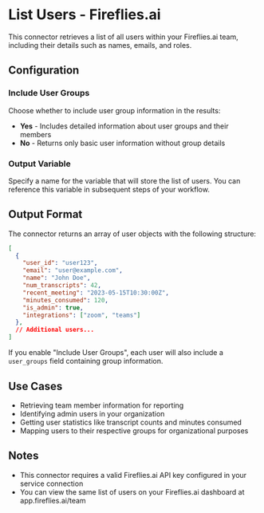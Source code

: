 # List Users - Fireflies.ai

This connector retrieves a list of all users within your Fireflies.ai team, including their details such as names, emails, and roles.

## Configuration

### Include User Groups

Choose whether to include user group information in the results:
- **Yes** - Includes detailed information about user groups and their members
- **No** - Returns only basic user information without group details

### Output Variable

Specify a name for the variable that will store the list of users. You can reference this variable in subsequent steps of your workflow.

## Output Format

The connector returns an array of user objects with the following structure:

```json
[
  {
    "user_id": "user123",
    "email": "user@example.com",
    "name": "John Doe",
    "num_transcripts": 42,
    "recent_meeting": "2023-05-15T10:30:00Z",
    "minutes_consumed": 120,
    "is_admin": true,
    "integrations": ["zoom", "teams"]
  },
  // Additional users...
]
```

If you enable "Include User Groups", each user will also include a `user_groups` field containing group information.

## Use Cases

- Retrieving team member information for reporting
- Identifying admin users in your organization
- Getting user statistics like transcript counts and minutes consumed
- Mapping users to their respective groups for organizational purposes

## Notes

- This connector requires a valid Fireflies.ai API key configured in your service connection
- You can view the same list of users on your Fireflies.ai dashboard at app.fireflies.ai/team